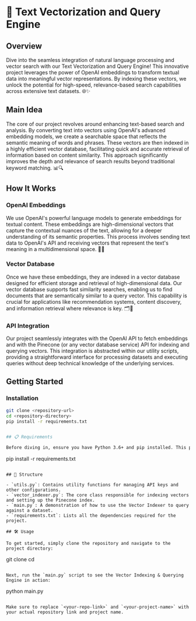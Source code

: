 # 🚀 Text Vectorization and Query Engine

## Overview

Dive into the seamless integration of natural language processing and vector search with our Text Vectorization and Query Engine! This innovative project leverages the power of OpenAI embeddings to transform textual data into meaningful vector representations. By indexing these vectors, we unlock the potential for high-speed, relevance-based search capabilities across extensive text datasets. 🌐✨

## Main Idea

The core of our project revolves around enhancing text-based search and analysis. By converting text into vectors using OpenAI's advanced embedding models, we create a searchable space that reflects the semantic meaning of words and phrases. These vectors are then indexed in a highly efficient vector database, facilitating quick and accurate retrieval of information based on content similarity. This approach significantly improves the depth and relevance of search results beyond traditional keyword matching. 📊🔍

## How It Works

### OpenAI Embeddings

We use OpenAI's powerful language models to generate embeddings for textual content. These embeddings are high-dimensional vectors that capture the contextual nuances of the text, allowing for a deeper understanding of its semantic properties. This process involves sending text data to OpenAI's API and receiving vectors that represent the text's meaning in a multidimensional space. 🧠💡

### Vector Database

Once we have these embeddings, they are indexed in a vector database designed for efficient storage and retrieval of high-dimensional data. Our vector database supports fast similarity searches, enabling us to find documents that are semantically similar to a query vector. This capability is crucial for applications like recommendation systems, content discovery, and information retrieval where relevance is key. 🗂️🔎

### API Integration

Our project seamlessly integrates with the OpenAI API to fetch embeddings and with the Pinecone (or any vector database service) API for indexing and querying vectors. This integration is abstracted within our utility scripts, providing a straightforward interface for processing datasets and executing queries without deep technical knowledge of the underlying services.

## Getting Started

### Installation

```bash
git clone <repository-url>
cd <repository-directory>
pip install -r requirements.txt


## 📋 Requirements

Before diving in, ensure you have Python 3.6+ and pip installed. This project relies on several key libraries including `pandas`, `torch`, `sentence-transformers`, and `pinecone-client`, among others. You can install all necessary dependencies using the `requirements.txt` file:

```
pip install -r requirements.txt
```

## 📂 Structure

- `utils.py`: Contains utility functions for managing API keys and other configurations.
- `vector_indexer.py`: The core class responsible for indexing vectors and setting up the Pinecone index.
- `main.py`: A demonstration of how to use the Vector Indexer to query against a dataset.
- `requirements.txt`: Lists all the dependencies required for the project.

## 🛠️ Usage

To get started, simply clone the repository and navigate to the project directory:

```
git clone <your-repo-link>
cd <your-project-name>
```

Next, run the `main.py` script to see the Vector Indexing & Querying Engine in action:

```
python main.py
```

Make sure to replace `<your-repo-link>` and `<your-project-name>` with your actual repository link and project name.

